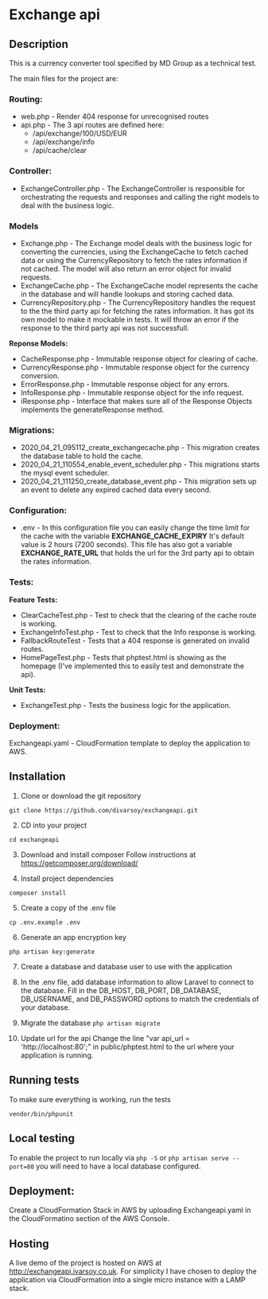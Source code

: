 # Exchange api

## Description
This is a currency converter tool specified by MD Group as a technical test.

The main files for the project are:

### Routing:
- web.php - Render 404 response for unrecognised routes
- api.php - The 3 api routes are defined here:
    - /api/exchange/100/USD/EUR 
    - /api/exchange/info
    - /api/cache/clear

### Controller:
- ExchangeController.php - The ExchangeController is responsible for orchestrating the requests and responses and calling the right models to deal with the business logic.

### Models
- Exchange.php - The Exchange model deals with the business logic for converting the currencies, using the ExchangeCache to fetch cached data or using the CurrencyRepository to fetch the rates information if not cached. The model will also return an error object for invalid requests.
- ExchangeCache.php - The ExchangeCache model represents the cache in the database and will handle lookups and storing cached data.
- CurrencyRepository.php - The CurrencyRepository handles the request to the the third party api for fetching the rates information. It has got its own model to make it mockable in tests. It will throw an error if the response to the third party api was not successfull.

**Reponse Models:**
- CacheResponse.php - Immutable response object for clearing of cache.
- CurrencyResponse.php - Immutable response object for the currency conversion.
- ErrorResponse.php - Immutable response object for any errors.
- InfoResponse.php - Immutable response object for the info request.
- iResponse.php - Interface that makes sure all of the Response Objects implements the generateResponse method.

### Migrations:
- 2020_04_21_095112_create_exchangecache.php - This migration creates the database table to hold the cache. 
- 2020_04_21_110554_enable_event_scheduler.php - This migrations starts the mysql event scheduler.
- 2020_04_21_111250_create_database_event.php - This migration sets up an event to delete any expired cached data every second.

### Configuration:
- .env - In this configuration file you can easily change the time limit for the cache with the variable **EXCHANGE_CACHE_EXPIRY** It's default value is 2 hours (7200 seconds). This file has also got a variable **EXCHANGE_RATE_URL** that holds the url for the 3rd party api to obtain the rates information.

### Tests:
**Feature Tests:** 
- ClearCacheTest.php - Test to check that the clearing of the cache route is working.
- ExchangeInfoTest.php - Test to check that the Info response is working.
- FallbackRouteTest - Tests that a 404 response is generated on invalid routes.
- HomePageTest.php - Tests that phptest.html is showing as the homepage (I've implemented this to easily test and demonstrate the api).

**Unit Tests:**
- ExchangeTest.php - Tests the business logic for the application.

### Deployment:
Exchangeapi.yaml - CloudFormation template to deploy the application to AWS.

## Installation
1. Clone or download the git repository

`git clone https://github.com/divarsoy/exchangeapi.git` 

2. CD into your project

`cd exchangeapi`

3. Download and install composer
Follow instructions at https://getcomposer.org/download/

4. Install project dependencies
 
`composer install`

5. Create a copy of the .env file

`cp .env.example .env`

6. Generate an app encryption key

`php artisan key:generate`

7. Create a database and database user to use with the application

8. In the .env file, add database information to allow Laravel to connect to the database.
Fill in the DB_HOST, DB_PORT, DB_DATABASE, DB_USERNAME, and DB_PASSWORD options to match the credentials of your database.

9. Migrate the database
`php artisan migrate`

10. Update url for the api
Change the line "var api_url = 'http://localhost:80';" in public/phptest.html to the url where your application is running.

## Running tests
To make sure everything is working, run the tests

`vendor/bin/phpunit`

## Local testing
To enable the project to run locally via `php -S` or `php artisan serve --port=80` you will need to have a local database configured. 

## Deployment:
Create a CloudFormation Stack in AWS by uploading Exchangeapi.yaml in the CloudFormatino section of the AWS Console.

## Hosting
A live demo of the project is hosted on AWS at http://exchangeapi.ivarsoy.co.uk. For simplicity I have chosen to deploy the application via CloudFormation into a single micro instance with a LAMP stack. 
